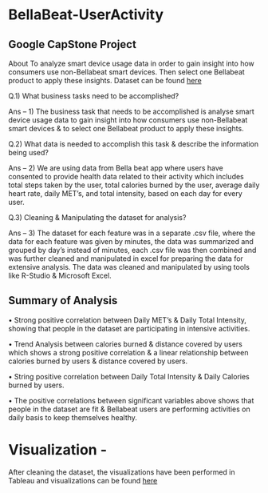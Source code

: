 # BellaBeat-UserActivity
## Google CapStone Project

About
To analyze smart device usage data in order to gain insight into how consumers use non-Bellabeat smart devices. Then select one Bellabeat product to apply these insights. Dataset can be found [here](https://www.kaggle.com/arashnic/fitbit)


Q.1) What business tasks need to be accomplished?

Ans – 1) The business task that needs to be accomplished is analyse smart device usage data to gain insight into how consumers use non-Bellabeat smart devices & to select one Bellabeat product to apply these insights.

Q.2) What data is needed to accomplish this task & describe the information being used? 

Ans – 2) We are using data from Bella beat app where users have consented to provide health data related to their activity which includes total steps taken by the user, total calories burned by the user, average daily heart rate, daily MET’s, and total intensity, based on each day for every user.

Q.3) Cleaning & Manipulating the dataset for analysis? 

Ans – 3) The dataset for each feature was in a separate .csv file, where the data for each feature was given by minutes, the data was summarized and grouped by day’s instead of minutes, each .csv file was then combined and was further cleaned and manipulated in excel for preparing the data for extensive analysis. The data was cleaned and manipulated by using tools like R-Studio & Microsoft Excel.


## Summary of Analysis
•	Strong positive correlation between Daily MET’s & Daily Total Intensity, showing that people in the dataset are participating in intensive activities.

•	Trend Analysis between calories burned & distance covered by users which shows a strong positive correlation & a linear relationship between calories burned by users & distance covered by users.

•	String positive correlation between Daily Total Intensity & Daily Calories burned by users.

•	The positive correlations between significant variables above shows that people in the dataset are fit & Bellabeat users are performing activities on daily basis to keep themselves healthy.

# Visualization - 
After cleaning the dataset, the visualizations have been performed in Tableau and visualizations can be found [here](https://public.tableau.com/app/profile/heem.joshi/viz/BellaBeatUserActivity/BellaBeatUserActivity)
